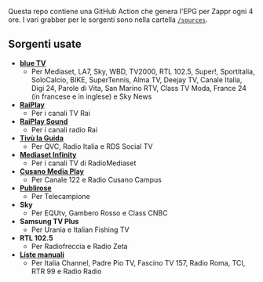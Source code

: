 Questa repo contiene una GitHub Action che genera l'EPG per Zappr ogni 4 ore. I vari grabber per le sorgenti sono nella cartella [`/sources`](/sources/).

## Sorgenti usate
- **[blue TV](https://tv.blue.ch)**
    - Per Mediaset, LA7, Sky, WBD, TV2000, RTL 102.5, Super!, Sportitalia, SoloCalcio, BIKE, SuperTennis, Alma TV, Deejay TV, Canale Italia, Digi 24, Parole di Vita, San Marino RTV, Class TV Moda, France 24 (in francese e in inglese) e Sky News
- **[RaiPlay](https://raiplay.it)**
    - Per i canali TV Rai
- **[RaiPlay Sound](https://raiplaysound.it)**
    - Per i canali radio Rai
- **[Tivù la Guida](https://tivu.tv)**
    - Per QVC, Radio Italia e RDS Social TV
- **[Mediaset Infinity](https://mediasetinfinity.mediaset.it)**
    - Per i canali TV di RadioMediaset
- **[Cusano Media Play](https://cusanomediaplay.it)**
    - Per Canale 122 e Radio Cusano Campus
- **[Publirose](https://publirose.it)**
    - Per Telecampione
- **Sky**
    - Per EQUtv, Gambero Rosso e Class CNBC
- **Samsung TV Plus**
    - Per Urania e Italian Fishing TV
- **RTL 102.5**
    - Per Radiofreccia e Radio Zeta
- **[Liste manuali](/sources/set/)**
    - Per Italia Channel, Padre Pio TV, Fascino TV 157, Radio Roma, TCI, RTR 99 e Radio Radio